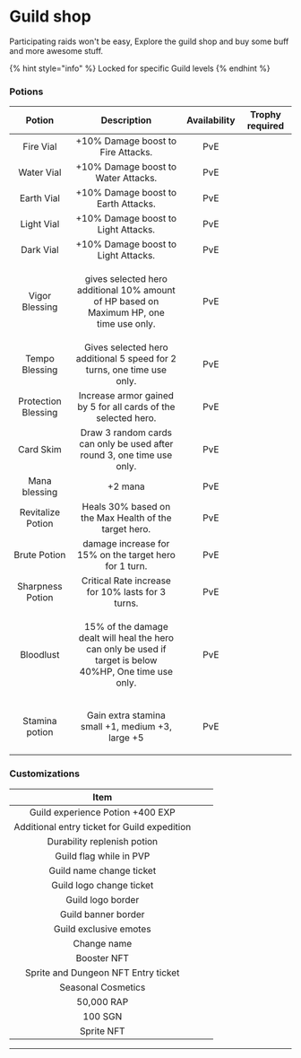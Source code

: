 # Guild shop

Participating raids won't be easy, Explore the guild shop and buy some buff and more awesome stuff.

{% hint style="info" %}
Locked for specific Guild levels
{% endhint %}

### Potions

|        Potion       |                                                     Description                                                    | Availability | Trophy required |
| :-----------------: | :----------------------------------------------------------------------------------------------------------------: | :----------: | --------------- |
|      Fire Vial      |                                         +10% Damage boost to Fire Attacks.                                         |      PvE     |                 |
|      Water Vial     |                                         +10% Damage boost to Water Attacks.                                        |      PvE     |                 |
|      Earth Vial     |                                         +10% Damage boost to Earth Attacks.                                        |      PvE     |                 |
|      Light Vial     |                                         +10% Damage boost to Light Attacks.                                        |      PvE     |                 |
|      Dark Vial      |                                         +10% Damage boost to Light Attacks.                                        |      PvE     |                 |
|    Vigor Blessing   |          <p>gives selected hero additional 10% amount of HP based on Maximum HP, one<br>time use only.</p>         |      PvE     |                 |
|    Tempo Blessing   |                       Gives selected hero additional 5 speed for 2 turns, one time use only.                       |      PvE     |                 |
| Protection Blessing |                           Increase armor gained by 5 for all cards of the selected hero.                           |      PvE     |                 |
|      Card Skim      |                       Draw 3 random cards can only be used after round 3, one time use only.                       |      PvE     |                 |
|    Mana blessing    |                                                       +2 mana                                                      |      PvE     |                 |
|  Revitalize Potion  |                                Heals 30% based on the Max Health of the target hero.                               |      PvE     |                 |
|     Brute Potion    |                               damage increase for 15% on the target hero for 1 turn.                               |      PvE     |                 |
|   Sharpness Potion  |                                  Critical Rate increase for 10% lasts for 3 turns.                                 |      PvE     |                 |
|      Bloodlust      | <p>15% of the damage dealt will heal the hero can only be used if target is below<br>40%HP, One time use only.</p> |      PvE     |                 |
|    Stamina potion   |                             <p>Gain extra stamina<br>small +1, medium +3, large +5</p>                             |      PvE     |                 |



### Customizations

|                     Item                     |   |   |
| :------------------------------------------: | - | - |
|       Guild experience Potion +400 EXP       |   |   |
| Additional entry ticket for Guild expedition |   |   |
|          Durability replenish potion         |   |   |
|            Guild flag while in PVP           |   |   |
|           Guild name change ticket           |   |   |
|           Guild logo change ticket           |   |   |
|               Guild logo border              |   |   |
|              Guild banner border             |   |   |
|            Guild exclusive emotes            |   |   |
|                  Change name                 |   |   |
|                  Booster NFT                 |   |   |
|      Sprite and Dungeon NFT Entry ticket     |   |   |
|              Seasonal Cosmetics              |   |   |
|                  50,000 RAP                  |   |   |
|                    100 SGN                   |   |   |
|                  Sprite NFT                  |   |   |

****

